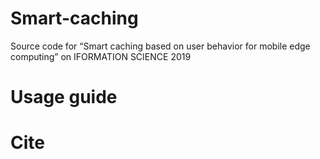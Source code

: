 # Smart-caching
Source code for “Smart caching based on user behavior for mobile edge computing” on IFORMATION SCIENCE 2019

# Usage guide

# Cite
